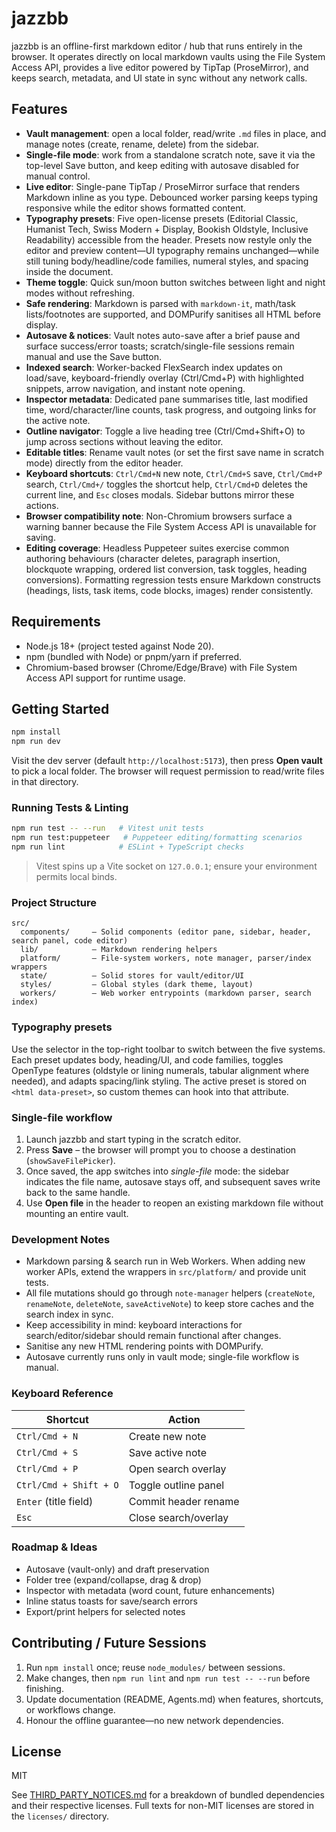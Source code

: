 # jazzbb

jazzbb is an offline-first markdown editor / hub that runs entirely in the browser. It operates directly on local markdown vaults using the File System Access API, provides a live editor powered by TipTap (ProseMirror), and keeps search, metadata, and UI state in sync without any network calls.

## Features

- **Vault management**: open a local folder, read/write `.md` files in place, and manage notes (create, rename, delete) from the sidebar.
- **Single-file mode**: work from a standalone scratch note, save it via the top-level Save button, and keep editing with autosave disabled for manual control.
- **Live editor**: Single-pane TipTap / ProseMirror surface that renders Markdown inline as you type. Debounced worker parsing keeps typing responsive while the editor shows formatted content.
- **Typography presets**: Five open-license presets (Editorial Classic, Humanist Tech, Swiss Modern + Display, Bookish Oldstyle, Inclusive Readability) accessible from the header. Presets now restyle only the editor and preview content—UI typography remains unchanged—while still tuning body/headline/code families, numeral styles, and spacing inside the document.
- **Theme toggle**: Quick sun/moon button switches between light and night modes without refreshing.
- **Safe rendering**: Markdown is parsed with `markdown-it`, math/task lists/footnotes are supported, and DOMPurify sanitises all HTML before display.
- **Autosave & notices**: Vault notes auto-save after a brief pause and surface success/error toasts; scratch/single-file sessions remain manual and use the Save button.
- **Indexed search**: Worker-backed FlexSearch index updates on load/save, keyboard-friendly overlay (Ctrl/Cmd+P) with highlighted snippets, arrow navigation, and instant note opening.
- **Inspector metadata**: Dedicated pane summarises title, last modified time, word/character/line counts, task progress, and outgoing links for the active note.
- **Outline navigator**: Toggle a live heading tree (Ctrl/Cmd+Shift+O) to jump across sections without leaving the editor.
- **Editable titles**: Rename vault notes (or set the first save name in scratch mode) directly from the editor header.
- **Keyboard shortcuts**: `Ctrl/Cmd+N` new note, `Ctrl/Cmd+S` save, `Ctrl/Cmd+P` search, `Ctrl/Cmd+/` toggles the shortcut help, `Ctrl/Cmd+D` deletes the current line, and `Esc` closes modals. Sidebar buttons mirror these actions.
- **Browser compatibility note**: Non-Chromium browsers surface a warning banner because the File System Access API is unavailable for saving.
- **Editing coverage**: Headless Puppeteer suites exercise common authoring behaviours (character deletes, paragraph insertion, blockquote wrapping, ordered list conversion, task toggles, heading conversions). Formatting regression tests ensure Markdown constructs (headings, lists, task items, code blocks, images) render consistently.

## Requirements

- Node.js 18+ (project tested against Node 20).
- npm (bundled with Node) or pnpm/yarn if preferred.
- Chromium-based browser (Chrome/Edge/Brave) with File System Access API support for runtime usage.

## Getting Started

```bash
npm install
npm run dev
```

Visit the dev server (default `http://localhost:5173`), then press **Open vault** to pick a local folder. The browser will request permission to read/write files in that directory.

### Running Tests & Linting

```bash
npm run test -- --run   # Vitest unit tests
npm run test:puppeteer   # Puppeteer editing/formatting scenarios
npm run lint            # ESLint + TypeScript checks
```

> Vitest spins up a Vite socket on `127.0.0.1`; ensure your environment permits local binds.

### Project Structure

```
src/
  components/     – Solid components (editor pane, sidebar, header, search panel, code editor)
  lib/            – Markdown rendering helpers
  platform/       – File-system workers, note manager, parser/index wrappers
  state/          – Solid stores for vault/editor/UI
  styles/         – Global styles (dark theme, layout)
  workers/        – Web worker entrypoints (markdown parser, search index)
```

### Typography presets

Use the selector in the top-right toolbar to switch between the five systems. Each preset updates body, heading/UI, and code families, toggles OpenType features (oldstyle or lining numerals, tabular alignment where needed), and adapts spacing/link styling. The active preset is stored on `<html data-preset>`, so custom themes can hook into that attribute.

### Single-file workflow

1. Launch jazzbb and start typing in the scratch editor.
2. Press **Save** – the browser will prompt you to choose a destination (`showSaveFilePicker`).
3. Once saved, the app switches into *single-file* mode: the sidebar indicates the file name, autosave stays off, and subsequent saves write back to the same handle.
4. Use **Open file** in the header to reopen an existing markdown file without mounting an entire vault.


### Development Notes

- Markdown parsing & search run in Web Workers. When adding new worker APIs, extend the wrappers in `src/platform/` and provide unit tests.
- All file mutations should go through `note-manager` helpers (`createNote`, `renameNote`, `deleteNote`, `saveActiveNote`) to keep store caches and the search index in sync.
- Keep accessibility in mind: keyboard interactions for search/editor/sidebar should remain functional after changes.
- Sanitise any new HTML rendering points with DOMPurify.
- Autosave currently runs only in vault mode; single-file workflow is manual.

### Keyboard Reference

| Shortcut            | Action             |
|---------------------|--------------------|
| `Ctrl/Cmd + N`      | Create new note    |
| `Ctrl/Cmd + S`      | Save active note   |
| `Ctrl/Cmd + P`      | Open search overlay|
| `Ctrl/Cmd + Shift + O` | Toggle outline panel|
| `Enter` (title field) | Commit header rename |
| `Esc`               | Close search/overlay|

### Roadmap & Ideas

- Autosave (vault-only) and draft preservation
- Folder tree (expand/collapse, drag & drop)
- Inspector with metadata (word count, future enhancements)
- Inline status toasts for save/search errors
- Export/print helpers for selected notes

## Contributing / Future Sessions

1. Run `npm install` once; reuse `node_modules/` between sessions.
2. Make changes, then `npm run lint` and `npm run test -- --run` before finishing.
3. Update documentation (README, Agents.md) when features, shortcuts, or workflows change.
4. Honour the offline guarantee—no new network dependencies.

## License

MIT

See [THIRD_PARTY_NOTICES.md](THIRD_PARTY_NOTICES.md) for a breakdown of bundled dependencies and their respective licenses. Full texts for non-MIT licenses are stored in the `licenses/` directory.
